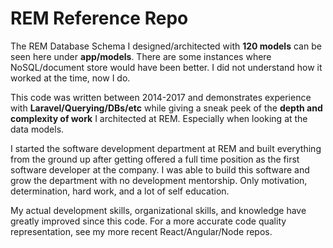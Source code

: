 # REM Reference Repo

The REM Database Schema I designed/architected with <b>120 models</b> can be seen here under <b>app/models</b>. There are some instances where NoSQL/document store would have been better. I did not understand how it worked at the time, now I do.

This code was written between 2014-2017 and demonstrates experience with <b>Laravel/Querying/DBs/etc</b> while giving a sneak peek of the <b>depth and complexity of work</b> I architected at REM. Especially when looking at the data models.

I started the software development department at REM and built everything from the ground up after getting offered 
a full time position as the first software developer at the company. I was able to build this software and grow the department with no development mentorship. Only motivation, determination, hard work, and a lot of self education.

My actual development skills, organizational skills, and knowledge have greatly improved since this code. For a more accurate code quality representation, see my more recent React/Angular/Node repos.

